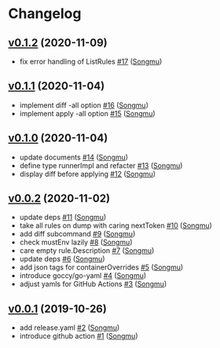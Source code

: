 # Changelog

## [v0.1.2](https://github.com/Songmu/ecsched/compare/v0.1.1...v0.1.2) (2020-11-09)

* fix error handling of ListRules [#17](https://github.com/Songmu/ecsched/pull/17) ([Songmu](https://github.com/Songmu))

## [v0.1.1](https://github.com/Songmu/ecsched/compare/v0.1.0...v0.1.1) (2020-11-04)

* implement diff -all option [#16](https://github.com/Songmu/ecsched/pull/16) ([Songmu](https://github.com/Songmu))
* implement apply -all option [#15](https://github.com/Songmu/ecsched/pull/15) ([Songmu](https://github.com/Songmu))

## [v0.1.0](https://github.com/Songmu/ecsched/compare/v0.0.2...v0.1.0) (2020-11-04)

* update documents [#14](https://github.com/Songmu/ecsched/pull/14) ([Songmu](https://github.com/Songmu))
* define type runnerImpl and refacter [#13](https://github.com/Songmu/ecsched/pull/13) ([Songmu](https://github.com/Songmu))
* display diff before applying [#12](https://github.com/Songmu/ecsched/pull/12) ([Songmu](https://github.com/Songmu))

## [v0.0.2](https://github.com/Songmu/ecsched/compare/v0.0.1...v0.0.2) (2020-11-02)

* update deps [#11](https://github.com/Songmu/ecsched/pull/11) ([Songmu](https://github.com/Songmu))
* take all rules on dump with caring nextToken [#10](https://github.com/Songmu/ecsched/pull/10) ([Songmu](https://github.com/Songmu))
* add diff subcommand [#9](https://github.com/Songmu/ecsched/pull/9) ([Songmu](https://github.com/Songmu))
* check mustEnv lazily [#8](https://github.com/Songmu/ecsched/pull/8) ([Songmu](https://github.com/Songmu))
* care empty rule.Description [#7](https://github.com/Songmu/ecsched/pull/7) ([Songmu](https://github.com/Songmu))
* update deps [#6](https://github.com/Songmu/ecsched/pull/6) ([Songmu](https://github.com/Songmu))
* add json tags for containerOverrides [#5](https://github.com/Songmu/ecsched/pull/5) ([Songmu](https://github.com/Songmu))
* introduce goccy/go-yaml [#4](https://github.com/Songmu/ecsched/pull/4) ([Songmu](https://github.com/Songmu))
* adjust yamls for GitHub Actions [#3](https://github.com/Songmu/ecsched/pull/3) ([Songmu](https://github.com/Songmu))

## [v0.0.1](https://github.com/Songmu/ecsched/compare/1ca37db7d7e6...v0.0.1) (2019-10-26)

* add release.yaml [#2](https://github.com/Songmu/ecsched/pull/2) ([Songmu](https://github.com/Songmu))
* introduce github action [#1](https://github.com/Songmu/ecsched/pull/1) ([Songmu](https://github.com/Songmu))
